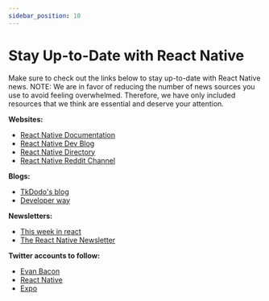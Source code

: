 ```yaml
---
sidebar_position: 10
---
```


# Stay Up-to-Date with React Native

Make sure to check out the links below to stay up-to-date with React Native news.
NOTE: We are in favor of reducing the number of news sources you use to avoid feeling overwhelmed. Therefore, we have only included resources that we think are essential and deserve your attention.

**Websites:**

- [React Native Documentation](https://reactnative.dev/)
- [React Native Dev Blog](https://reactnative.dev/blog)
- [React Native Directory](https://reactnative.directory/)
- [React Native Reddit Channel](https://www.reddit.com/r/reactnative/)


**Blogs:**
- [TkDodo's blog](https://tkdodo.eu/blog/)
- [Developer way](https://www.developerway.com/)

**Newsletters:**

- [This week in react](https://thisweekinreact.com/)
- [The React Native Newsletter](https://reactnativenewsletter.com/)

**Twitter accounts to follow:**

- [Evan Bacon](https://twitter.com/Baconbrix)
- [React Native](https://twitter.com/reactnative)
- [Expo](https://twitter.com/expo)
